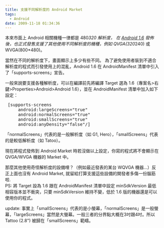 ```yaml
---
title: 支援不同解析度的 Android Market
tags:
  - Android
date: 2009-11-18 01:34:36
---
```


本來市面上 Android 相關機種一律都是 480*320 解析度，
在 [Android 1.6](http://developer.android.com/intl/en/sdk/android-1.6.html) 發佈後，也正式發售支援了其他使用不同解析度的機種，例如 QVGA(320*240) 或 WVGA(800*480)。

當然在不同的解析度下，畫面顯示上多少有些不同。
為了避免使用者裝到不適合解析度的程式而引發使用上的混亂，Android 1.6 在 AndroidManifest 清單中引入了「supports-screens」宣告。

一般來說要支援各種解析度，可以在編譯前先將編譯 Target 選為 1.6（專案名>右鍵>Properties>Android>Android 1.6），並在 AndroidManifest 清單中加入如下設定：

<pre>
 [supports-screens 
     android:largeScreens="true" 
     android:normalScreens="true" 
     android:smallScreens="true" 
     android:anyDensity="false"/]
</pre>

「normalScreens」代表的是一般解析度（如 G1, Hero），「smallScreens」代表的是較低解析度（如 Tatoo）。

現在將程式發佈到 Android Market 時若沒做以上設定，你寫的程式將不會顯示在 QVGA/WVGA 機器的 Market 中。</supports-screens><div>
</div><div>那麼其他使用奇怪解析度的設備哩？（例如最近發表的某台 WQVGA 機器...）反正上面也沒有 Android Market, 就留給打算支援這些設備的開發者多傷一份腦筋啦.</div><div>
</div><div>
</div><div>PS: 將 Target 設為 1.6 跟在 AndroidManifest 清單中設定 minSdkVersion 最低相容版本並不衝突，只要 minSdkVersion 維持不變，低於 1.6 版的機器還是可以使用你的程式。</div>

update: 事實上「smallScreens」代表的是小螢幕，「normalScreens」是一般螢幕，「largeScreens」當然是大螢幕。一般三者的分界點大概在3吋跟4吋。所以 Tattoo (2.8") 被歸在「smallScreens」範疇。